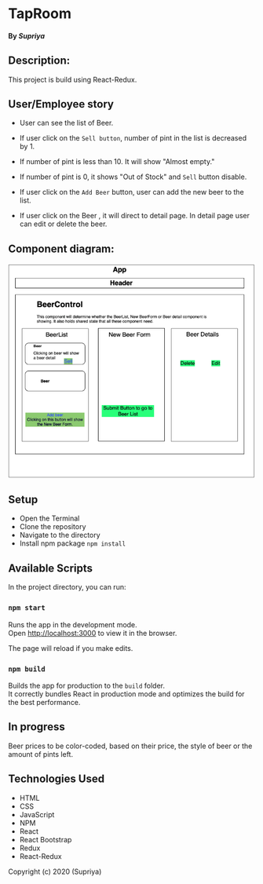 # TapRoom

#### By _**Supriya**_

## Description:

This project is build using React-Redux.

## User/Employee story

- User can see the list of Beer.
- If user click on the `Sell button`, number of pint in the list is decreased by 1.
- If number of pint is less than 10. It will show "Almost empty."
- If number of pint is 0, it shows "Out of Stock" and `Sell` button disable.
- If user click on the `Add Beer` button, user can add the new beer to the list.

- If user click on the Beer , it will direct to detail page. In detail page user can edit or delete the beer.

## Component diagram:

![Component Diagram](https://github.com/priyaraj7/TapRoom/raw/master/src/assets/diagram.png)

## Setup

- Open the Terminal
- Clone the repository
- Navigate to the directory
- Install npm package `npm install`

## Available Scripts

In the project directory, you can run:

### `npm start`

Runs the app in the development mode.<br />
Open [http://localhost:3000](http://localhost:3000) to view it in the browser.

The page will reload if you make edits.<br />

### `npm build`

Builds the app for production to the `build` folder.<br />
It correctly bundles React in production mode and optimizes the build for the best performance.

## In progress

Beer prices to be color-coded, based on their price, the style of beer or the amount of pints left.

## Technologies Used

- HTML
- CSS
- JavaScript
- NPM
- React
- React Bootstrap
- Redux
- React-Redux

Copyright (c) 2020 (Supriya)
